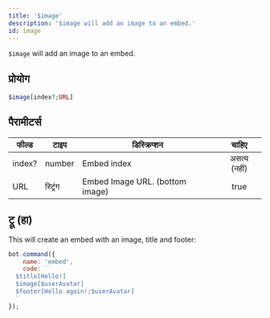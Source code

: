 ```yaml
---
title: '$image'
description: '$image will add an image to an embed.'
id: image
---
```


`$image` will add an image to an embed.

## प्रोयोग

```php
$image[index?;URL]
```

## पैरामीटर्स

| फील्ड  | टाइप     | डिस्क्रिप्शन                    |    चाहिए     |
| ------ | -------- | ------------------------------- |:------------:|
| index? | number   | Embed index                     | असत्य (नहीं) |
| URL    | स्ट्रिंग | Embed Image URL. (bottom image) |     true     |

## ट्रू (हा)

This will create an embed with an image, title and footer:

```javascript
bot.command({
    name: 'embed',
    code: `
  $title[Hello!]
  $image[$userAvatar]
  $footer[Hello again!;$userAvatar]
  `
});
```